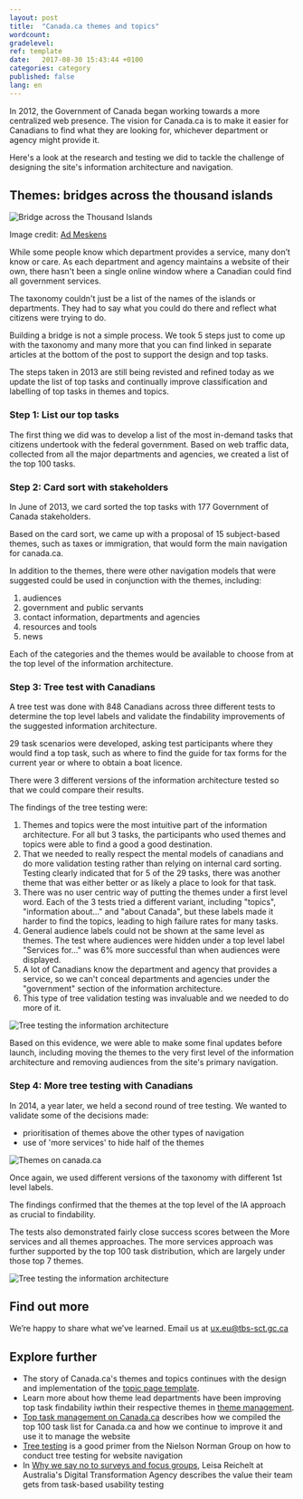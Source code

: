 ```yaml
---
layout: post
title:  "Canada.ca themes and topics"
wordcount: 
gradelevel: 
ref: template
date:   2017-08-30 15:43:44 +0100
categories: category
published: false
lang: en
---
```


In 2012, the Government of Canada began working towards a more centralized web presence. The vision for Canada.ca is to make it easier for Canadians to find what they are looking for, whichever department or agency might provide it. 

Here's a look at the research and testing we did to tackle the challenge of designing the site's information architecture and navigation.

## Themes: bridges across the thousand islands

<img class="img-responsive" alt="Bridge across the Thousand Islands" src="/images/thousand-islands-bridge_600x400.jpg">

Image credit: [Ad Meskens](https://commons.wikimedia.org/wiki/User:Ad_Meskens)

While some people know which department provides a service, many don’t know or care. As each department and agency maintains a website of their own, there hasn't been a single online window where a Canadian could find all government services.

The taxonomy couldn't just be a list of the names of the islands or departments. They had to say what you could do there and reflect what citizens were trying to do.

Building a bridge is not a simple process. We took 5 steps just to come up with the taxonomy and many more that you can find linked in separate articles at the bottom of the post to support the design and top tasks. 

The steps taken in 2013 are still being revisted and refined today as we update the list of top tasks and continually improve classification and labelling of top tasks in themes and topics.

### Step 1: List our top tasks

The first thing we did was to develop a list of the most in-demand tasks that citizens undertook with the federal government. Based on web traffic data, collected from all the major departments and agencies, we created a list of the top 100 tasks.

### Step 2: Card sort with stakeholders

In June of 2013, we card sorted the top tasks with 177 Government of Canada stakeholders.

Based on the card sort, we came up with a proposal of 15 subject-based themes, such as taxes or immigration, that would form the main navigation for canada.ca.

In addition to the themes, there were other navigation models that were suggested could be used in conjunction with the themes, including:
1) audiences
2) government and public servants
3) contact information, departments and agencies
4) resources and tools
5) news 

Each of the categories and the themes would be available to choose from at the top level of the information architecture.

### Step 3: Tree test with Canadians

A tree test was done with 848 Canadians across three different tests to determine the top level labels and validate the findability improvements of the suggested information architecture.

29 task scenarios were developed, asking test participants where they would find a top task, such as where to find the guide for tax forms for the current year or where to obtain a boat licence.

There were 3 different versions of the information architecture tested so that we could compare their results.

The findings of the tree testing were:
1) Themes and topics were the most intuitive part of the information architecture. For all but 3 tasks, the participants who used themes and topics were able to find a good a good destination.
2) That we needed to really respect the mental models of canadians and do more validation testing rather than relying on internal card sorting. Testing clearly indicated that for 5 of the 29 tasks, there was another theme that was either better or as likely a place to look for that task.
3) There was no user centric way of putting the themes under a first level word. Each of the 3 tests tried a different variant, including "topics", "information about..." and "about Canada", but these labels made it harder to find the topics, leading to high failure rates for many tasks.
4) General audience labels could not be shown at the same level as themes. The test where audiences were hidden under a top level label "Services for..." was 6% more successful than when audiences were displayed.
5) A lot of Canadians know the department and agency that provides a service, so we can't conceal departments and agencies under the "government" section of the information architecture.
6) This type of tree validation testing was invaluable and we needed to do more of it. 

<img class="img-responsive" alt="Tree testing the information architecture" src="/images/Tree_test_results_2013.JPG">

Based on this evidence, we were able to make some final updates before launch, including moving the themes to the very first level of the information architecture and removing audiences from the site's primary navigation.

### Step 4: More tree testing with Canadians

In 2014, a year later, we held a second round of tree testing. We wanted to validate some of the decisions made:
- prioritisation of themes above the other types of navigation 
- use of 'more services' to hide half of the themes

<img class="img-responsive" alt="Themes on canada.ca" src="/images/themes_1000x457.jpg">

Once again, we used different versions of the taxonomy with different 1st level labels.

The findings confirmed that the themes at the top level of the IA approach as crucial to findability. 

The tests also demonstrated fairly close success scores between the More services and all themes approaches. The more services approach was further supported by the top 100 task distribution, which are largely under those top 7 themes.

<img class="img-responsive" alt="Tree testing the information architecture" src="/images/Tree_test_results_2014.JPG">

## Find out more

We’re happy to share what we’ve learned. Email us at ux.eu@tbs-sct.gc.ca

## Explore further

* The story of Canada.ca's themes and topics continues with the design and implementation of the [topic page template]().
* Learn more about how theme lead departments have been improving top task findability iwthin their respective themes in [theme management]().
* [Top task management on Canada.ca]() describes how we compiled the top 100 task list for Canada.ca and how we continue to improve it and use it to manage the website
* [Tree testing](https://www.nngroup.com/articles/tree-testing/) is a good primer from the Nielson Norman Group on how to conduct tree testing for website navigation
* In [Why we say no to surveys and focus groups](https://www.dta.gov.au/blog/surveys-and-focus-groups/), Leisa Reichelt at Australia's Digital Transformation Agency describes the value their team gets from task-based usability testing
